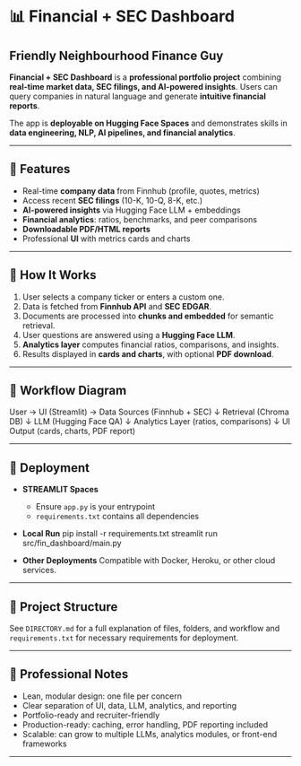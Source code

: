 <!-- ---
title: Financial Report Assistant
emoji: "📊"
colorFrom: blue
colorTo: indigo
sdk: streamlit
sdk_version: "1.30.0"  # <-- Use a real Streamlit version
app_file: app.py
pinned: false
--- -->

# 📊 Financial + SEC Dashboard

## Friendly Neighbourhood Finance Guy

**Financial + SEC Dashboard** is a **professional portfolio project** combining **real-time market data, SEC filings, and AI-powered insights**. Users can query companies in natural language and generate **intuitive financial reports**.

The app is **deployable on Hugging Face Spaces** and demonstrates skills in **data engineering, NLP, AI pipelines, and financial analytics**.

---

## 🔹 Features

* Real-time **company data** from Finnhub (profile, quotes, metrics)
* Access recent **SEC filings** (10-K, 10-Q, 8-K, etc.)
* **AI-powered insights** via Hugging Face LLM + embeddings
* **Financial analytics**: ratios, benchmarks, and peer comparisons
* **Downloadable PDF/HTML reports**
* Professional **UI** with metrics cards and charts

---

## 🔹 How It Works

1. User selects a company ticker or enters a custom one.
2. Data is fetched from **Finnhub API** and **SEC EDGAR**.
3. Documents are processed into **chunks and embedded** for semantic retrieval.
4. User questions are answered using a **Hugging Face LLM**.
5. **Analytics layer** computes financial ratios, comparisons, and insights.
6. Results displayed in **cards and charts**, with optional **PDF download**.

---

## 🔹 Workflow Diagram

User → UI (Streamlit) → Data Sources (Finnhub + SEC)
↓
Retrieval (Chroma DB)
↓
LLM (Hugging Face QA)
↓
Analytics Layer (ratios, comparisons)
↓
UI Output (cards, charts, PDF report)

---

## 🔹 Deployment

* **STREAMLIT Spaces**

  * Ensure `app.py` is your entrypoint
  * `requirements.txt` contains all dependencies
  <!-- * `.streamlit/config.toml` sets theme and layout -->

* **Local Run**
  pip install -r requirements.txt
  streamlit run src/fin\_dashboard/main.py

* **Other Deployments**
  Compatible with Docker, Heroku, or other cloud services.

---

## 🔹 Project Structure

See `DIRECTORY.md` for a full explanation of files, folders, and workflow and `requirements.txt` for necessary requirements for deployment.

---

## 🔹 Professional Notes

* Lean, modular design: one file per concern
* Clear separation of UI, data, LLM, analytics, and reporting
* Portfolio-ready and recruiter-friendly
* Production-ready: caching, error handling, PDF reporting included
* Scalable: can grow to multiple LLMs, analytics modules, or front-end frameworks

---
